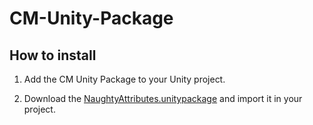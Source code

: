 # CM-Unity-Package

## How to install

1. Add the CM Unity Package to your Unity project.

2. Download the [NaughtyAttributes.unitypackage](https://github.com/dbrizov/NaughtyAttributes) and import it in your project.
